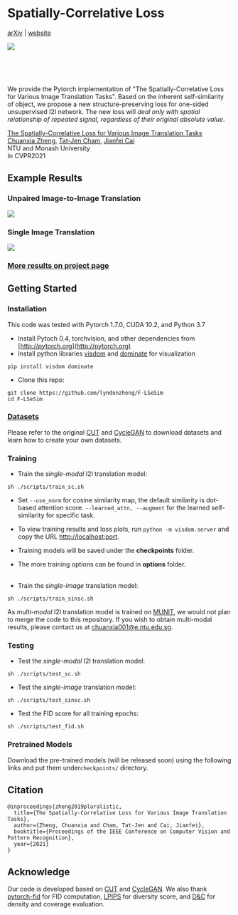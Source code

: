 
# Spatially-Correlative Loss

[arXiv](https://arxiv.org/abs/2104.00854) | [website]()
<br>

<img src='imgs/FSeSim-frame.gif' align="center">

<br><br><br>

We provide the Pytorch implementation of "The Spatially-Correlative Loss for Various Image Translation Tasks". Based on the inherent self-similarity of object, we propose a new structure-preserving loss for one-sided unsupervised I2I network. The new loss will *deal only with spatial relationship of repeated signal, regardless of their original absolute value*. 

[The Spatially-Correlative Loss for Various Image Translation Tasks](https://arxiv.org/abs/2104.00854) <br>
[Chuanxia Zheng](http://www.chuanxiaz.com), [Tat-Jen Cham](http://www.ntu.edu.sg/home/astjcham/), [Jianfei Cai](https://research.monash.edu/en/persons/jianfei-cai) <br>
NTU and Monash University <br>
In CVPR2021 <br>

## Example Results

### Unpaired Image-to-Image Translation

<img src='imgs/unpairedI2I-translation.gif' align="center">

### Single Image Translation

<img src='imgs/single-translation.gif' align="center">

### [More results on project page]()

## Getting Started

### Installation
This code was tested with Pytorch 1.7.0, CUDA 10.2, and Python 3.7

- Install Pytoch 0.4, torchvision, and other dependencies from [http://pytorch.org](http://pytorch.org)
- Install python libraries [visdom](https://github.com/facebookresearch/visdom) and [dominate](https://github.com/Knio/dominate) for visualization

```
pip install visdom dominate
```
- Clone this repo:

```
git clone https://github.com/lyndonzheng/F-LSeSim
cd F-LSeSim
```

### [Datasets](https://github.com/taesungp/contrastive-unpaired-translation/blob/master/docs/datasets.md)
Please refer to the original [CUT](https://github.com/taesungp/contrastive-unpaired-translation) and [CycleGAN](https://github.com/junyanz/pytorch-CycleGAN-and-pix2pix) to download datasets and learn how to create your own datasets.

### Training

- Train the *single-modal* I2I translation model:

```
sh ./scripts/train_sc.sh 
```

- Set ```--use_norm``` for cosine similarity map, the default similarity is dot-based attention score. ```--learned_attn, --augment``` for the learned self-similarity for specific task.
- To view training results and loss plots, run ```python -m visdom.server``` and copy the URL [http://localhost:port](http://localhost:port).
- Training models will be saved under the **checkpoints** folder.
- The more training options can be found in **options** folder.
<br><br>


- Train the *single-image* translation model:

```
sh ./scripts/train_sinsc.sh 
```

As *multi-modal* I2I translation model is trained on [MUNIT](https://github.com/NVlabs/MUNIT), we would not plan to merge the code to this repository. If you wish to obtain multi-modal results, please contact us at chuanxia001@e.ntu.edu.sg.

### Testing

- Test the *single-modal* I2I translation model:

```
sh ./scripts/test_sc.sh
```

- Test the *single-image* translation model:

```
sh ./scripts/test_sinsc.sh
```

- Test the FID score for all training epochs:

```
sh ./scripts/test_fid.sh
```

### Pretrained Models

Download the pre-trained models (will be released soon) using the following links and put them under```checkpoints/``` directory.

## Citation
```
@inproceedings{zheng2019pluralistic,
  title={The Spatially-Correlative Loss for Various Image Translation Tasks},
  author={Zheng, Chuanxia and Cham, Tat-Jen and Cai, Jianfei},
  booktitle={Proceedings of the IEEE Conference on Computer Vision and Pattern Recognition},
  year={2021}
}
```

## Acknowledge
Our code is developed based on [CUT](https://github.com/taesungp/contrastive-unpaired-translation) and [CycleGAN](https://github.com/junyanz/pytorch-CycleGAN-and-pix2pix). We also thank [pytorch-fid](https://github.com/mseitzer/pytorch-fid) for FID computation,  [LPIPS](https://github.com/richzhang/PerceptualSimilarity) for diversity score, and [D&C](https://github.com/clovaai/generative-evaluation-prdc) for density and coverage evaluation.




